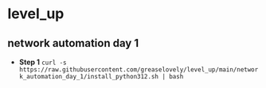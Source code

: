 # level_up

## network automation day 1

- **Step 1**
`curl -s https://raw.githubusercontent.com/greaselovely/level_up/main/network_automation_day_1/install_python312.sh | bash`

